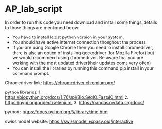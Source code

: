 # AP_lab_script
In order to run this code you need download and install some things, details to those things are mentioned below: 
- You have to install latest python version in your system.
- You should have active internet connection thoughout the process.
- If you are using Google Chrome then you need to install chromedriver, there is also an option of installing 
geckodriver (for Mozilla Firefox) but we would recommend using chromedriver. Be aware that you are working with 
the most updated driver(their updates come very often) 
- You can install the libraries by running this command pip install <library name> in your command prompt.

Chromedriver link: https://chromedriver.chromium.org/

python libraries: 1. https://biopython.org/docs/1.76/api/Bio.SeqIO.FastaIO.html
                  2. https://pypi.org/project/selenium/
                  3. https://pandas.pydata.org/docs/
                  
python : https://docs.python.org/3/library/time.html

swiss model website: https://swissmodel.expasy.org/interactive


